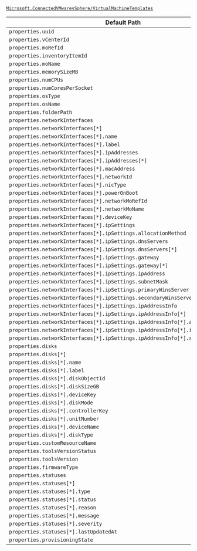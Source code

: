 [`Microsoft.ConnectedVMwarevSphere/VirtualMachineTemplates`](https://docs.microsoft.com/en-us/azure/templates/microsoft.connectedvmwarevsphere/virtualmachinetemplates)

| Default Path | Alias |
|---|---|
| `properties.uuid` | `Microsoft.ConnectedVMwarevSphere/virtualMachineTemplates/uuid` |
| `properties.vCenterId` | `Microsoft.ConnectedVMwarevSphere/virtualMachineTemplates/vCenterId` |
| `properties.moRefId` | `Microsoft.ConnectedVMwarevSphere/virtualMachineTemplates/moRefId` |
| `properties.inventoryItemId` | `Microsoft.ConnectedVMwarevSphere/virtualMachineTemplates/inventoryItemId` |
| `properties.moName` | `Microsoft.ConnectedVMwarevSphere/virtualMachineTemplates/moName` |
| `properties.memorySizeMB` | `Microsoft.ConnectedVMwarevSphere/virtualMachineTemplates/memorySizeMB` |
| `properties.numCPUs` | `Microsoft.ConnectedVMwarevSphere/virtualMachineTemplates/numCPUs` |
| `properties.numCoresPerSocket` | `Microsoft.ConnectedVMwarevSphere/virtualMachineTemplates/numCoresPerSocket` |
| `properties.osType` | `Microsoft.ConnectedVMwarevSphere/virtualMachineTemplates/osType` |
| `properties.osName` | `Microsoft.ConnectedVMwarevSphere/virtualMachineTemplates/osName` |
| `properties.folderPath` | `Microsoft.ConnectedVMwarevSphere/virtualMachineTemplates/folderPath` |
| `properties.networkInterfaces` | `Microsoft.ConnectedVMwarevSphere/virtualMachineTemplates/networkInterfaces` |
| `properties.networkInterfaces[*]` | `Microsoft.ConnectedVMwarevSphere/virtualMachineTemplates/networkInterfaces[*]` |
| `properties.networkInterfaces[*].name` | `Microsoft.ConnectedVMwarevSphere/virtualMachineTemplates/networkInterfaces[*].name` |
| `properties.networkInterfaces[*].label` | `Microsoft.ConnectedVMwarevSphere/virtualMachineTemplates/networkInterfaces[*].label` |
| `properties.networkInterfaces[*].ipAddresses` | `Microsoft.ConnectedVMwarevSphere/virtualMachineTemplates/networkInterfaces[*].ipAddresses` |
| `properties.networkInterfaces[*].ipAddresses[*]` | `Microsoft.ConnectedVMwarevSphere/virtualMachineTemplates/networkInterfaces[*].ipAddresses[*]` |
| `properties.networkInterfaces[*].macAddress` | `Microsoft.ConnectedVMwarevSphere/virtualMachineTemplates/networkInterfaces[*].macAddress` |
| `properties.networkInterfaces[*].networkId` | `Microsoft.ConnectedVMwarevSphere/virtualMachineTemplates/networkInterfaces[*].networkId` |
| `properties.networkInterfaces[*].nicType` | `Microsoft.ConnectedVMwarevSphere/virtualMachineTemplates/networkInterfaces[*].nicType` |
| `properties.networkInterfaces[*].powerOnBoot` | `Microsoft.ConnectedVMwarevSphere/virtualMachineTemplates/networkInterfaces[*].powerOnBoot` |
| `properties.networkInterfaces[*].networkMoRefId` | `Microsoft.ConnectedVMwarevSphere/virtualMachineTemplates/networkInterfaces[*].networkMoRefId` |
| `properties.networkInterfaces[*].networkMoName` | `Microsoft.ConnectedVMwarevSphere/virtualMachineTemplates/networkInterfaces[*].networkMoName` |
| `properties.networkInterfaces[*].deviceKey` | `Microsoft.ConnectedVMwarevSphere/virtualMachineTemplates/networkInterfaces[*].deviceKey` |
| `properties.networkInterfaces[*].ipSettings` | `Microsoft.ConnectedVMwarevSphere/virtualMachineTemplates/networkInterfaces[*].ipSettings` |
| `properties.networkInterfaces[*].ipSettings.allocationMethod` | `Microsoft.ConnectedVMwarevSphere/virtualMachineTemplates/networkInterfaces[*].ipSettings.allocationMethod` |
| `properties.networkInterfaces[*].ipSettings.dnsServers` | `Microsoft.ConnectedVMwarevSphere/virtualMachineTemplates/networkInterfaces[*].ipSettings.dnsServers` |
| `properties.networkInterfaces[*].ipSettings.dnsServers[*]` | `Microsoft.ConnectedVMwarevSphere/virtualMachineTemplates/networkInterfaces[*].ipSettings.dnsServers[*]` |
| `properties.networkInterfaces[*].ipSettings.gateway` | `Microsoft.ConnectedVMwarevSphere/virtualMachineTemplates/networkInterfaces[*].ipSettings.gateway` |
| `properties.networkInterfaces[*].ipSettings.gateway[*]` | `Microsoft.ConnectedVMwarevSphere/virtualMachineTemplates/networkInterfaces[*].ipSettings.gateway[*]` |
| `properties.networkInterfaces[*].ipSettings.ipAddress` | `Microsoft.ConnectedVMwarevSphere/virtualMachineTemplates/networkInterfaces[*].ipSettings.ipAddress` |
| `properties.networkInterfaces[*].ipSettings.subnetMask` | `Microsoft.ConnectedVMwarevSphere/virtualMachineTemplates/networkInterfaces[*].ipSettings.subnetMask` |
| `properties.networkInterfaces[*].ipSettings.primaryWinsServer` | `Microsoft.ConnectedVMwarevSphere/virtualMachineTemplates/networkInterfaces[*].ipSettings.primaryWinsServer` |
| `properties.networkInterfaces[*].ipSettings.secondaryWinsServer` | `Microsoft.ConnectedVMwarevSphere/virtualMachineTemplates/networkInterfaces[*].ipSettings.secondaryWinsServer` |
| `properties.networkInterfaces[*].ipSettings.ipAddressInfo` | `Microsoft.ConnectedVMwarevSphere/virtualMachineTemplates/networkInterfaces[*].ipSettings.ipAddressInfo` |
| `properties.networkInterfaces[*].ipSettings.ipAddressInfo[*]` | `Microsoft.ConnectedVMwarevSphere/virtualMachineTemplates/networkInterfaces[*].ipSettings.ipAddressInfo[*]` |
| `properties.networkInterfaces[*].ipSettings.ipAddressInfo[*].allocationMethod` | `Microsoft.ConnectedVMwarevSphere/virtualMachineTemplates/networkInterfaces[*].ipSettings.ipAddressInfo[*].allocationMethod` |
| `properties.networkInterfaces[*].ipSettings.ipAddressInfo[*].ipAddress` | `Microsoft.ConnectedVMwarevSphere/virtualMachineTemplates/networkInterfaces[*].ipSettings.ipAddressInfo[*].ipAddress` |
| `properties.networkInterfaces[*].ipSettings.ipAddressInfo[*].subnetMask` | `Microsoft.ConnectedVMwarevSphere/virtualMachineTemplates/networkInterfaces[*].ipSettings.ipAddressInfo[*].subnetMask` |
| `properties.disks` | `Microsoft.ConnectedVMwarevSphere/virtualMachineTemplates/disks` |
| `properties.disks[*]` | `Microsoft.ConnectedVMwarevSphere/virtualMachineTemplates/disks[*]` |
| `properties.disks[*].name` | `Microsoft.ConnectedVMwarevSphere/virtualMachineTemplates/disks[*].name` |
| `properties.disks[*].label` | `Microsoft.ConnectedVMwarevSphere/virtualMachineTemplates/disks[*].label` |
| `properties.disks[*].diskObjectId` | `Microsoft.ConnectedVMwarevSphere/virtualMachineTemplates/disks[*].diskObjectId` |
| `properties.disks[*].diskSizeGB` | `Microsoft.ConnectedVMwarevSphere/virtualMachineTemplates/disks[*].diskSizeGB` |
| `properties.disks[*].deviceKey` | `Microsoft.ConnectedVMwarevSphere/virtualMachineTemplates/disks[*].deviceKey` |
| `properties.disks[*].diskMode` | `Microsoft.ConnectedVMwarevSphere/virtualMachineTemplates/disks[*].diskMode` |
| `properties.disks[*].controllerKey` | `Microsoft.ConnectedVMwarevSphere/virtualMachineTemplates/disks[*].controllerKey` |
| `properties.disks[*].unitNumber` | `Microsoft.ConnectedVMwarevSphere/virtualMachineTemplates/disks[*].unitNumber` |
| `properties.disks[*].deviceName` | `Microsoft.ConnectedVMwarevSphere/virtualMachineTemplates/disks[*].deviceName` |
| `properties.disks[*].diskType` | `Microsoft.ConnectedVMwarevSphere/virtualMachineTemplates/disks[*].diskType` |
| `properties.customResourceName` | `Microsoft.ConnectedVMwarevSphere/virtualMachineTemplates/customResourceName` |
| `properties.toolsVersionStatus` | `Microsoft.ConnectedVMwarevSphere/virtualMachineTemplates/toolsVersionStatus` |
| `properties.toolsVersion` | `Microsoft.ConnectedVMwarevSphere/virtualMachineTemplates/toolsVersion` |
| `properties.firmwareType` | `Microsoft.ConnectedVMwarevSphere/virtualMachineTemplates/firmwareType` |
| `properties.statuses` | `Microsoft.ConnectedVMwarevSphere/virtualMachineTemplates/statuses` |
| `properties.statuses[*]` | `Microsoft.ConnectedVMwarevSphere/virtualMachineTemplates/statuses[*]` |
| `properties.statuses[*].type` | `Microsoft.ConnectedVMwarevSphere/virtualMachineTemplates/statuses[*].type` |
| `properties.statuses[*].status` | `Microsoft.ConnectedVMwarevSphere/virtualMachineTemplates/statuses[*].status` |
| `properties.statuses[*].reason` | `Microsoft.ConnectedVMwarevSphere/virtualMachineTemplates/statuses[*].reason` |
| `properties.statuses[*].message` | `Microsoft.ConnectedVMwarevSphere/virtualMachineTemplates/statuses[*].message` |
| `properties.statuses[*].severity` | `Microsoft.ConnectedVMwarevSphere/virtualMachineTemplates/statuses[*].severity` |
| `properties.statuses[*].lastUpdatedAt` | `Microsoft.ConnectedVMwarevSphere/virtualMachineTemplates/statuses[*].lastUpdatedAt` |
| `properties.provisioningState` | `Microsoft.ConnectedVMwarevSphere/virtualMachineTemplates/provisioningState` |

